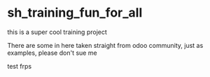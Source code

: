 # sh_training_fun_for_all
this is a super cool training project 

There are some in here taken straight from odoo community, just as examples, please don't sue me

test frps
